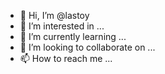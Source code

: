 - 👋 Hi, I’m @lastoy
- 👀 I’m interested in ...
- 🌱 I’m currently learning ...
- 💞️ I’m looking to collaborate on ...
- 📫 How to reach me ...

<!---
lastoy/lastoy is a ✨ special ✨ repository because its `README.md` (this file) appears on your GitHub profile.
You can click the Preview link to take a look at your changes.
--->
